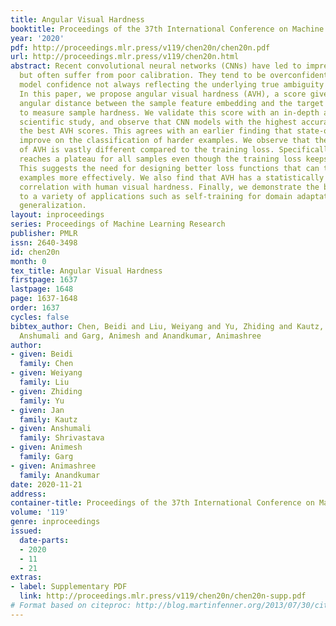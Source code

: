 ```yaml
---
title: Angular Visual Hardness
booktitle: Proceedings of the 37th International Conference on Machine Learning
year: '2020'
pdf: http://proceedings.mlr.press/v119/chen20n/chen20n.pdf
url: http://proceedings.mlr.press/v119/chen20n.html
abstract: Recent convolutional neural networks (CNNs) have led to impressive performance
  but often suffer from poor calibration. They tend to be overconfident, with the
  model confidence not always reflecting the underlying true ambiguity and hardness.
  In this paper, we propose angular visual hardness (AVH), a score given by the normalized
  angular distance between the sample feature embedding and the target classifier
  to measure sample hardness. We validate this score with an in-depth and extensive
  scientific study, and observe that CNN models with the highest accuracy also have
  the best AVH scores. This agrees with an earlier finding that state-of-art models
  improve on the classification of harder examples. We observe that the training dynamics
  of AVH is vastly different compared to the training loss. Specifically, AVH quickly
  reaches a plateau for all samples even though the training loss keeps improving.
  This suggests the need for designing better loss functions that can target harder
  examples more effectively. We also find that AVH has a statistically significant
  correlation with human visual hardness. Finally, we demonstrate the benefit of AVH
  to a variety of applications such as self-training for domain adaptation and domain
  generalization.
layout: inproceedings
series: Proceedings of Machine Learning Research
publisher: PMLR
issn: 2640-3498
id: chen20n
month: 0
tex_title: Angular Visual Hardness
firstpage: 1637
lastpage: 1648
page: 1637-1648
order: 1637
cycles: false
bibtex_author: Chen, Beidi and Liu, Weiyang and Yu, Zhiding and Kautz, Jan and Shrivastava,
  Anshumali and Garg, Animesh and Anandkumar, Animashree
author:
- given: Beidi
  family: Chen
- given: Weiyang
  family: Liu
- given: Zhiding
  family: Yu
- given: Jan
  family: Kautz
- given: Anshumali
  family: Shrivastava
- given: Animesh
  family: Garg
- given: Animashree
  family: Anandkumar
date: 2020-11-21
address: 
container-title: Proceedings of the 37th International Conference on Machine Learning
volume: '119'
genre: inproceedings
issued:
  date-parts:
  - 2020
  - 11
  - 21
extras:
- label: Supplementary PDF
  link: http://proceedings.mlr.press/v119/chen20n/chen20n-supp.pdf
# Format based on citeproc: http://blog.martinfenner.org/2013/07/30/citeproc-yaml-for-bibliographies/
---
```

